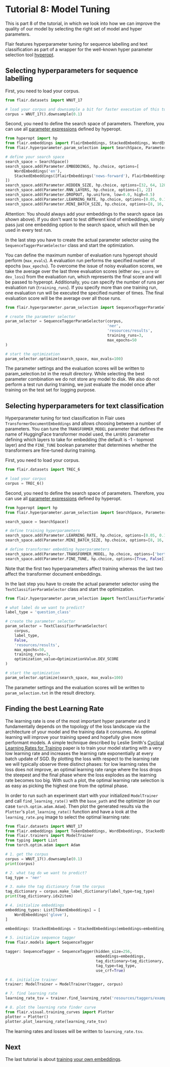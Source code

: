 # Tutorial 8: Model Tuning

This is part 8 of the tutorial, in which we look into how we can improve the quality of our model by selecting
the right set of model and hyper parameters.

Flair features hyperparameter tuning for sequence labelling and text classification as part of a wrapper for
the well-known hyper parameter selection tool
[hyperopt](https://github.com/hyperopt/hyperopt).

## Selecting hyperparameters for sequence labelling
First, you need to load your corpus.
```python
from flair.datasets import WNUT_17

# load your corpus and downsample a bit for faster execution of this tutorial
corpus = WNUT_17().downsample(0.1)
```

Second, you need to define the search space of parameters.
Therefore, you can use all
[parameter expressions](https://github.com/hyperopt/hyperopt/wiki/FMin#21-parameter-expressions) defined by hyperopt.

```python
from hyperopt import hp
from flair.embeddings import FlairEmbeddings, StackedEmbeddings, WordEmbeddings
from flair.hyperparameter.param_selection import SearchSpace, Parameter

# define your search space
search_space = SearchSpace()
search_space.add(Parameter.EMBEDDINGS, hp.choice, options=[
    WordEmbeddings('en'),
    StackedEmbeddings([FlairEmbeddings('news-forward'), FlairEmbeddings('news-backward')])
])
search_space.add(Parameter.HIDDEN_SIZE, hp.choice, options=[32, 64, 128])
search_space.add(Parameter.RNN_LAYERS, hp.choice, options=[1, 2])
search_space.add(Parameter.DROPOUT, hp.uniform, low=0.0, high=0.5)
search_space.add(Parameter.LEARNING_RATE, hp.choice, options=[0.05, 0.1, 0.15, 0.2])
search_space.add(Parameter.MINI_BATCH_SIZE, hp.choice, options=[8, 16, 32])
```

Attention: You should always add your embeddings to the search space (as shown above). If you don't want to test
different kind of embeddings, simply pass just one embedding option to the search space, which will then be used in
every test run.

In the last step you have to create the actual parameter selector using the `SequenceTaggerParamSelector` class
and start the optimization.

You can define the maximum number of evaluation runs hyperopt should perform (`max_evals`).
A evaluation run performs the specified number of epochs (`max_epochs`).
To overcome the issue of noisy evaluation scores, we take the average over the last three evaluation scores (either
`dev_score` or `dev_loss`) from the evaluation run, which represents the final score and will be passed to hyperopt.
Additionally, you can specify the number of runs per evaluation run (`training_runs`).
If you specify more than one training run, one evaluation run will be executed the specified number of times.
The final evaluation score will be the average over all those runs.

```python
from flair.hyperparameter.param_selection import SequenceTaggerParamSelector

# create the parameter selector
param_selector = SequenceTaggerParamSelector(corpus,
                                             'ner',
                                             'resources/results',
                                             training_runs=3,
                                             max_epochs=50
)

# start the optimization
param_selector.optimize(search_space, max_evals=100)
```

The parameter settings and the evaluation scores will be written to param_selection.txt in the result directory. While
selecting the best parameter combination we do not store any model to disk. We also do not perform a test run during
training, we just evaluate the model once after training on the test set for logging purpose.

## Selecting hyperparameters for text classification

Hyperparameter tuning for text classification in Flair uses `TransformerDocumentEmbeddings` and allows
choosing between a number of parameters. You can tune the `TRANSFORMER_MODEL` parameter that defines the name of
HuggingFace transformer model used, the `LAYERS` parameter defining which layers to take for embedding (the default
is -1 - topmost layer) and the `FINE_TUNE` boolean parameter that determines whether the transformers are fine-tuned
during training.

First, you need to load your corpus.
```python
from flair.datasets import TREC_6

# load your corpus
corpus = TREC_6()
```

Second, you need to define the search space of parameters.
Therefore, you can use all
[parameter expressions](https://github.com/hyperopt/hyperopt/wiki/FMin#21-parameter-expressions) defined by hyperopt.

```python
from hyperopt import hp
from flair.hyperparameter.param_selection import SearchSpace, Parameter

search_space = SearchSpace()

# define training hyperparameters
search_space.add(Parameter.LEARNING_RATE, hp.choice, options=[0.05, 0.1, 0.15, 0.2])
search_space.add(Parameter.MINI_BATCH_SIZE, hp.choice, options=[8, 16, 32])

# define transformer embedding hyperparameters
search_space.add(Parameter.TRANSFORMER_MODEL, hp.choice, options=['bert-base-uncased', 'roberta-base'])
search_space.add(Parameter.FINE_TUNE, hp.choice, options=[True, False])
```

Note that the first two hyperparameters affect training whereas the last two affect the transformer document
embeddings.

In the last step you have to create the actual parameter selector using the `TextClassifierParamSelector` class
and start the optimization.

```python
from flair.hyperparameter.param_selection import TextClassifierParamSelector, OptimizationValue

# what label do we want to predict?
label_type = 'question_class'

# create the parameter selector
param_selector = TextClassifierParamSelector(
    corpus,
    label_type, 
    False, 
    'resources/results', 
    max_epochs=50, 
    training_runs=3,
    optimization_value=OptimizationValue.DEV_SCORE
)

# start the optimization
param_selector.optimize(search_space, max_evals=100)
```

The parameter settings and the evaluation scores will be written to `param_selection.txt` in the result directory.

## Finding the best Learning Rate

The learning rate is one of the most important hyper parameter and it fundamentally depends on the topology of the loss
landscape via the architecture of your model and the training data it consumes. An optimal learning will improve your
training speed and hopefully give more performant models. A simple technique described by Leslie Smith's
[Cyclical Learning Rates for Training](https://arxiv.org/abs/1506.01186) paper is to train your model starting with a
very low learning rate and increases the learning rate exponentially at every batch update of SGD. By plotting the loss
with respect to the learning rate we will typically observe three distinct phases: for low learning rates the loss does
not improve, an optimal learning rate range where the loss drops the steepest and the final phase where the loss
explodes as the learning rate becomes too big. With such a plot, the optimal learning rate selection is as easy as
picking the highest one from the optimal phase.

In order to run such an experiment start with your initialized `ModelTrainer` and call `find_learning_rate()` with the
`base_path` and the optimizer (in our case `torch.optim.adam.Adam`). Then plot the generated results via the
`Plotter`'s `plot_learning_rate()` function and have a look at the `learning_rate.png` image to select the optimal
learning rate:

```python
from flair.datasets import WNUT_17
from flair.embeddings import TokenEmbeddings, WordEmbeddings, StackedEmbeddings
from flair.trainers import ModelTrainer
from typing import List
from torch.optim.adam import Adam

# 1. get the corpus
corpus = WNUT_17().downsample(0.1)
print(corpus)

# 2. what tag do we want to predict?
tag_type = 'ner'

# 3. make the tag dictionary from the corpus
tag_dictionary = corpus.make_label_dictionary(label_type=tag_type)
print(tag_dictionary.idx2item)

# 4. initialize embeddings
embedding_types: List[TokenEmbeddings] = [
    WordEmbeddings('glove'),
]

embeddings: StackedEmbeddings = StackedEmbeddings(embeddings=embedding_types)

# 5. initialize sequence tagger
from flair.models import SequenceTagger

tagger: SequenceTagger = SequenceTagger(hidden_size=256,
                                        embeddings=embeddings,
                                        tag_dictionary=tag_dictionary,
                                        tag_type=tag_type,
                                        use_crf=True)

# 6. initialize trainer
trainer: ModelTrainer = ModelTrainer(tagger, corpus)

# 7. find learning rate
learning_rate_tsv = trainer.find_learning_rate('resources/taggers/example-ner', Adam)

# 8. plot the learning rate finder curve
from flair.visual.training_curves import Plotter
plotter = Plotter()
plotter.plot_learning_rate(learning_rate_tsv)
```

The learning rates and losses will be written to `learning_rate.tsv`.

## Next

The last tutorial is about [training your own embeddings](/resources/docs/TUTORIAL_9_TRAINING_LM_EMBEDDINGS.md).
